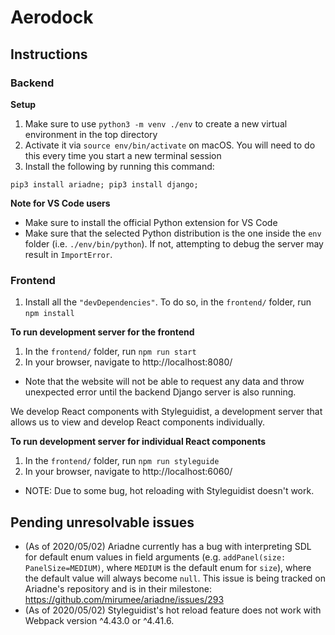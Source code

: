 # Aerodock

## Instructions
### Backend
**Setup**
1. Make sure to use `python3 -m venv ./env` to create a new virtual environment in the top directory
2. Activate it via `source env/bin/activate` on macOS. You will need to do this every time you start a new terminal session
3. Install the following by running this command:

```
pip3 install ariadne; pip3 install django;
```

**Note for VS Code users**
- Make sure to install the official Python extension for VS Code
- Make sure that the selected Python distribution is the one inside the `env` folder (i.e. `./env/bin/python`). If not, attempting to debug the server may result in `ImportError`.

### Frontend
1. Install all the `"devDependencies"`. To do so, in the `frontend/` folder, run `npm install`

**To run development server for the frontend**
1. In the `frontend/` folder, run `npm run start`
2. In your browser, navigate to http://localhost:8080/
- Note that the website will not be able to request any data and throw unexpected error until the backend Django server is also running.

We develop React components with Styleguidist, a development server that allows us to view and develop React components individually.

**To run development server for individual React components**
1. In the `frontend/` folder, run `npm run styleguide`
2. In your browser, navigate to http://localhost:6060/
- NOTE: Due to some bug, hot reloading with Styleguidist doesn't work.

## Pending unresolvable issues
- (As of 2020/05/02) Ariadne currently has a bug with interpreting SDL for default enum values in field arguments (e.g. `addPanel(size: PanelSize=MEDIUM)`, where `MEDIUM` is the default enum for `size`), where the default value will always become `null`. This issue is being tracked on Ariadne's repository and is in their milestone: https://github.com/mirumee/ariadne/issues/293
- (As of 2020/05/02) Styleguidist's hot reload feature does not work with Webpack version ^4.43.0 or ^4.41.6.
